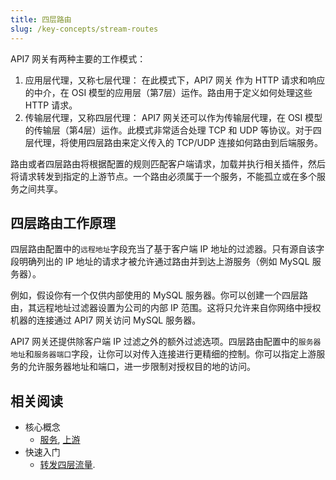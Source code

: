 ```yaml
---
title: 四层路由
slug: /key-concepts/stream-routes
---
```


API7 网关有两种主要的工作模式：

1. 应用层代理，又称七层代理： 在此模式下，API7 网关 作为 HTTP 请求和响应的中介，在 OSI 模型的应用层（第7层）运作。路由用于定义如何处理这些 HTTP 请求。
2. 传输层代理，又称四层代理： API7 网关还可以作为传输层代理，在 OSI 模型的传输层（第4层）运作。此模式非常适合处理 TCP 和 UDP 等协议。对于四层代理，将使用四层路由来定义传入的 TCP/UDP 连接如何路由到后端服务。

路由或者四层路由将根据配置的规则匹配客户端请求，加载并执行相关插件，然后将请求转发到指定的上游节点。一个路由必须属于一个服务，不能孤立或在多个服务之间共享。

## 四层路由工作原理

四层路由配置中的`远程地址`字段充当了基于客户端 IP 地址的过滤器。只有源自该字段明确列出的 IP 地址的请求才被允许通过路由并到达上游服务（例如 MySQL 服务器）。

例如，假设你有一个仅供内部使用的 MySQL 服务器。你可以创建一个四层路由，其远程地址过滤器设置为公司的内部 IP 范围。这将只允许来自你网络中授权机器的连接通过 API7 网关访问 MySQL 服务器。

API7 网关还提供除客户端 IP 过滤之外的额外过滤选项。四层路由配置中的`服务器地址`和`服务器端口`字段，让你可以对传入连接进行更精细的控制。你可以指定上游服务的允许服务器地址和端口，进一步限制对授权目的地的访问。

## 相关阅读

- 核心概念 
  - [服务](services.md), [上游](upstreams.md)
- 快速入门
  - [转发四层流量](../getting-started/proxy-l4-traffic.md).

